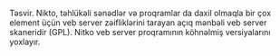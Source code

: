 Təsvir. Nikto, təhlükəli sənədlər və proqramlar da daxil olmaqla bir çox element üçün veb server zəifliklərini tarayan açıq mənbəli veb server skaneridir (GPL). Nitko veb server proqramının köhnəlmiş versiyalarını yoxlayır.